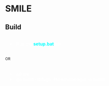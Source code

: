 # SMILE

## Build
<div style="background-color: rgba(255, 255, 255, 0.1); padding: 16px; color: white;">
    <li>Run the <b style="color: aqua;">setup.bat</b> file</li>
</div>
<br /><small>OR</small><br /><br />
<div style="background-color: rgba(255, 255, 255, 0.1); padding: 16px; color: white;">
    <li><b>cd src</b></li>
    <li><b>go build -ldflags -H=windowsgui -o build/</b></li>
</div>